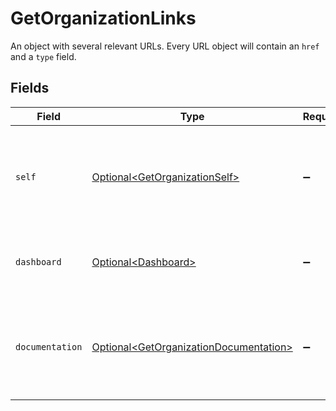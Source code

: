 # GetOrganizationLinks

An object with several relevant URLs. Every URL object will contain an `href` and a `type` field.


## Fields

| Field                                                                                              | Type                                                                                               | Required                                                                                           | Description                                                                                        |
| -------------------------------------------------------------------------------------------------- | -------------------------------------------------------------------------------------------------- | -------------------------------------------------------------------------------------------------- | -------------------------------------------------------------------------------------------------- |
| `self`                                                                                             | [Optional\<GetOrganizationSelf>](../../models/operations/GetOrganizationSelf.md)                   | :heavy_minus_sign:                                                                                 | In v2 endpoints, URLs are commonly represented as objects with an `href` and `type` field.         |
| `dashboard`                                                                                        | [Optional\<Dashboard>](../../models/operations/Dashboard.md)                                       | :heavy_minus_sign:                                                                                 | Direct link to the organization's Mollie dashboard.                                                |
| `documentation`                                                                                    | [Optional\<GetOrganizationDocumentation>](../../models/operations/GetOrganizationDocumentation.md) | :heavy_minus_sign:                                                                                 | In v2 endpoints, URLs are commonly represented as objects with an `href` and `type` field.         |